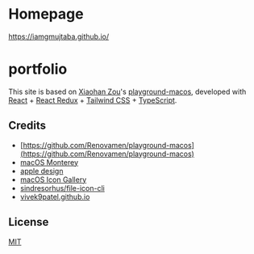 # Homepage
https://iamgmujtaba.github.io/

# portfolio

This site is based on [Xiaohan Zou](https://github.com/Renovamen)'s [playground-macos](https://github.com/Renovamen/playground-macos), developed with [React](https://reactjs.org/) + [React Redux](https://react-redux.js.org/) + [Tailwind CSS](https://tailwindcss.com/) + [TypeScript](https://www.typescriptlang.org/).

<!-- ## Usage

```bash
yarn install

# serve with hot reload, open http://localhost:3000 to view it in the browser
yarn dev

# build for production with minification to the `build` folder
yarn build

"homepage": "https://glanfaloth.github.io/portfolio",
``` -->

## Credits

- [https://github.com/Renovamen/playground-macos](https://github.com/Renovamen/playground-macos)
- [macOS Monterey](https://www.apple.com/in/macos/monterey/)
- [apple design](https://developer.apple.com/design/human-interface-guidelines/macos/visual-design/animation/)
- [macOS Icon Gallery](https://www.macosicongallery.com/)
- [sindresorhus/file-icon-cli](https://github.com/sindresorhus/file-icon-cli)
- [vivek9patel.github.io](https://github.com/vivek9patel/vivek9patel.github.io)


## License

[MIT](MIT)
